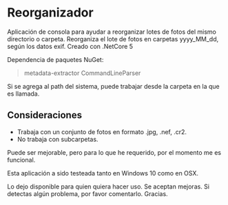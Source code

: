 # Reorganizador
Aplicación de consola para ayudar a reorganizar lotes de fotos del mismo directorio o carpeta.
Reorganiza el lote de fotos en carpetas yyyy_MM_dd, según los datos exif.
Creado con .NetCore 5

Dependencia de paquetes NuGet:
> metadata-extractor
> CommandLineParser

Si se agrega al path del sistema, puede trabajar desde la carpeta en la que es llamada. 

## Consideraciones
* Trabaja con un conjunto de fotos en formato .jpg, .nef, .cr2.
* No trabaja con subcarpetas.

Puede ser mejorable, pero para lo que he requerido, por el momento me es funcional.

Esta aplicación a sido testeada tanto en Windows 10 como en OSX.

Lo dejo disponible para quien quiera hacer uso. Se aceptan mejoras. Si detectas algún problema, por favor comentarlo.
Gracias.
